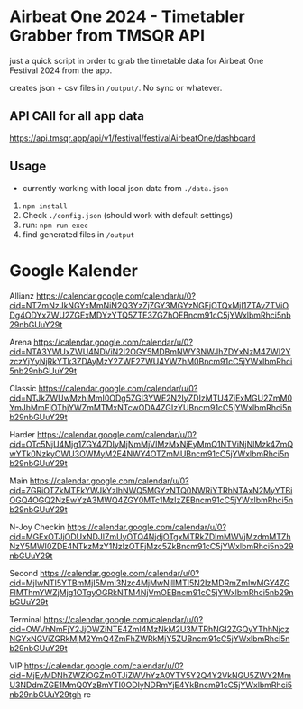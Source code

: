 # Airbeat One 2024 - Timetabler Grabber from TMSQR API

just a quick script in order to grab the timetable data for Airbeat One Festival 2024 from the app. 

creates json + csv files in `/output/`. No sync or whatever.


## API CAll for all app data

https://api.tmsqr.app/api/v1/festival/festivalAirbeatOne/dashboard


## Usage

- currently working with local json data from `./data.json`

1) `npm install`
2) Check `./config.json` (should work with default settings)
3) run: `npm run exec`
4) find generated files in `/output`



# Google Kalender

Allianz
https://calendar.google.com/calendar/u/0?cid=NTZmNzJkNGYxMmNiN2Q3YzZjZGY3MGYzNGFjOTQxMjI1ZTAyZTViODg4ODYxZWU2ZGExMDYzYTQ5ZTE3ZGZhOEBncm91cC5jYWxlbmRhci5nb29nbGUuY29t

Arena
https://calendar.google.com/calendar/u/0?cid=NTA3YWUxZWU4NDViN2I2OGY5MDBmNWY3NWJhZDYxNzM4ZWI2YzczYjYyNjRkYTk3ZDAyMzY2ZWE2ZWU4YWZhM0Bncm91cC5jYWxlbmRhci5nb29nbGUuY29t

Classic
https://calendar.google.com/calendar/u/0?cid=NTJkZWUwMzhiMmI0ODg5ZGI3YWE2N2IyZDIzMTU4ZjExMGU2ZmM0YmJhMmFjOThjYWZmMTMxNTcwODA4ZGIzYUBncm91cC5jYWxlbmRhci5nb29nbGUuY29t

Harder
https://calendar.google.com/calendar/u/0?cid=OTc5NjU4Mjg1ZGY4ZDIyMjNmMjVlMzMxNjEyMmQ1NTViNjNlMzk4ZmQwYTk0NzkyOWU3OWMyM2E4NWY4OTZmMUBncm91cC5jYWxlbmRhci5nb29nbGUuY29t

Main
https://calendar.google.com/calendar/u/0?cid=ZGRiOTZkMTFkYWJkYzlhNWQ5MGYzNTQ0NWRiYTRhNTAxN2MyYTBiOGQ4OGQ2NzEwYzA3MWQ4ZGY0MTc1MzIzZEBncm91cC5jYWxlbmRhci5nb29nbGUuY29t

N-Joy Checkin
https://calendar.google.com/calendar/u/0?cid=MGExOTJjODUxNDJlZmUyOTQ4NjdjOTgxMTRkZDlmMWVjMzdmMTZhNzY5MWI0ZDE4NTkzMzY1NzIzOTFjMzc5ZkBncm91cC5jYWxlbmRhci5nb29nbGUuY29t

Second
https://calendar.google.com/calendar/u/0?cid=MjIwNTI5YTBmMjI5MmI3Nzc4MjMwNjllMTI5N2IzMDRmZmIwMGY4ZGFlMThmYWZjMjg1OTgyOGRkNTM4NjVmOEBncm91cC5jYWxlbmRhci5nb29nbGUuY29t

Terminal
https://calendar.google.com/calendar/u/0?cid=OWVhNmFjY2JjOWZiNTE4ZmI4MzNkM2U3MTRhNGI2ZGQyYThhNjczNGYxNGViZGRkMjM2YmQ4ZmFhZWRkMjY5ZUBncm91cC5jYWxlbmRhci5nb29nbGUuY29t

VIP
https://calendar.google.com/calendar/u/0?cid=MjEyMDNhZWZiOGZmOTJiZWVhYzA0YTY5Y2Q4Y2VkNGU5ZWY2MmU3NDdmZGE1MmQ0YzBmYTI0ODIyNDRmYjE4YkBncm91cC5jYWxlbmRhci5nb29nbGUuY29tgh re